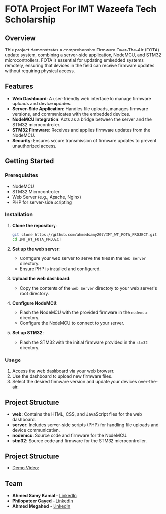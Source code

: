 # FOTA Project For IMT Wazeefa Tech Scholarship

## Overview

This project demonstrates a comprehensive Firmware Over-The-Air (FOTA) update system, combining a server-side application, NodeMCU, and STM32 microcontrollers. FOTA is essential for updating embedded systems remotely, ensuring that devices in the field can receive firmware updates without requiring physical access.

## Features

- **Web Dashboard**: A user-friendly web interface to manage firmware uploads and device updates.
- **Server-Side Application**: Handles file uploads, manages firmware versions, and communicates with the embedded devices.
- **NodeMCU Integration**: Acts as a bridge between the server and the STM32 microcontroller.
- **STM32 Firmware**: Receives and applies firmware updates from the NodeMCU.
- **Security**: Ensures secure transmission of firmware updates to prevent unauthorized access.

## Getting Started

### Prerequisites

- NodeMCU
- STM32 Microcontroller
- Web Server (e.g., Apache, Nginx)
- PHP for server-side scripting

### Installation

1. **Clone the repository**:
    ```bash
    git clone https://github.com/ahmedsamy207/IMT_WT_FOTA_PROJECT.git
    cd IMT_WT_FOTA_PROJECT
    ```

2. **Set up the web server**:
    - Configure your web server to serve the files in the `Web Server` directory.
    - Ensure PHP is installed and configured.

3. **Upload the web dashboard**:
    - Copy the contents of the `web Server` directory to your web server's root directory.

4. **Configure NodeMCU**:
    - Flash the NodeMCU with the provided firmware in the `nodemcu` directory.
    - Configure the NodeMCU to connect to your server.

5. **Set up STM32**:
    - Flash the STM32 with the initial firmware provided in the `stm32` directory.

### Usage

1. Access the web dashboard via your web browser.
2. Use the dashboard to upload new firmware files.
3. Select the desired firmware version and update your devices over-the-air.

## Project Structure

- **web**: Contains the HTML, CSS, and JavaScript files for the web dashboard.
- **server**: Includes server-side scripts (PHP) for handling file uploads and device communication.
- **nodemcu**: Source code and firmware for the NodeMCU.
- **stm32**: Source code and firmware for the STM32 microcontroller.
  
## Project Structure
- [Demo Video:](https://drive.google.com/file/d/1VjCncpm-L4wH0LUv51nTvP535gYxhjUJ/view?usp=drivesdk)
## Team

- **Ahmed Samy Kamal** - [LinkedIn](https://www.linkedin.com/in/ahmedsamy207)
- **Philopateer Gayed** - [LinkedIn](https://www.linkedin.com/in/philopateer-gayed-284873242/)
- **Ahmed Megahed** - [LinkedIn](https://linkedin.com/in/ahmed-megahed-351142196/)

